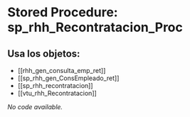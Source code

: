 # Stored Procedure: sp_rhh_Recontratacion_Proc

## Usa los objetos:
- [[rhh_gen_consulta_emp_ret]]
- [[sp_rhh_gen_ConsEmpleado_ret]]
- [[sp_rhh_recontratacion]]
- [[vtu_rhh_Recontratacion]]

*No code available.*
